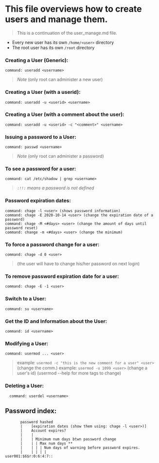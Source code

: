 # This file overviews how to create users and manage them. 
> This is a continuation of the user_manage.md file. 


- Every new user has its own ```/home/<user>``` directory
- The root user has its own ```/root``` directory




### Creating a User (Generic): 
```
command: useradd <username>
```
> *Note* (only root can administer a new user)

### Creating a User (with a userid):
```
command: useradd -u <userid> <username>
```

### Creating a User (with a comment about the user):
```
command: useradd -u <userid> -c "<comment>" <username>
```

### Issuing a password to a User: 
```
command: passwd <username>
```
> *Note* (only root can administer a password)



### To see a password for a user: 
```
command: cat /etc/shadow | grep <username>
```
> *```:!!:``` means a password is not defined*

### Password expiration dates: 
```
command: chage -l <user> (shows password information)
command: chage -E 2020-10-14 <user> (change the expiration date of a password)
command: chage -M <#days> <user> (change the amount of days until password reset)
command: change -m <#days> <user> (change the minimum)
```

### To force a password change for a user: 
```
command: chage -d 0 <user> 
```
> (the user will have to change his/her password on next login)

### To remove password expiration date for a user: 
```
command: chage -E -1 <user>
```

### Switch to a User: 
```
command: su <username>
```

### Get the ID and Information about the User: 
```
command: id <username>
```

### Modifying a User: 
```
command: usermod ... <user>
```
> example: ```usermod -c "this is the new comment for a user" <user>```  (change the comm.)
> example: ```usermod -u 1099 <user>``` (change a user's id)
> (usermod --help for more tags to change)


### Deleting a User: 
```
  command: userdel <username>
```

## Password index: 
 ```      
        password hashed
        |    [expiration dates (show them using: chage -l <user>)]
        |    Account expires? 
        |    |
        |    | Minimum num days btwn password change
        |    | | Max num days **
        |    | | | Num days of warning before password expires.
        |    | | | |
user001:$6$r:0:6:4:7::
```





